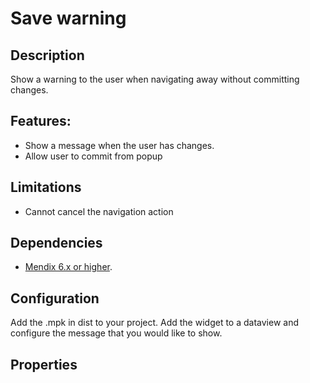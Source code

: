 Save warning
=============


## Description

Show a warning to the user when navigating away without committing changes.

## Features:
- Show a message when the user has changes.
- Allow user to commit from popup

## Limitations
- Cannot cancel the navigation action

## Dependencies

- [Mendix 6.x or higher](https://appstore.mendix.com/).

## Configuration

Add the .mpk in dist to your project.
Add the widget to a dataview and configure the message that you would like to show.

## Properties
